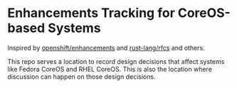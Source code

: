 # Enhancements Tracking for CoreOS-based Systems

Inspired by [openshift/enhancements](https://github.com/openshift/enhancements/)
and [rust-lang/rfcs](https://github.com/rust-lang/rfcs/) and others.

This repo serves a location to record design decisions that affect systems like
Fedora CoreOS and RHEL CoreOS.  This is also the location where discussion can
happen on those design decisions.
